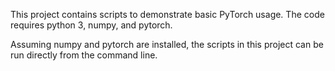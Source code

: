 This project contains scripts to demonstrate basic PyTorch usage.  The code requires python 3, numpy, and pytorch. 

Assuming numpy and pytorch are installed, the scripts in this project can be run directly from the command line.
 


